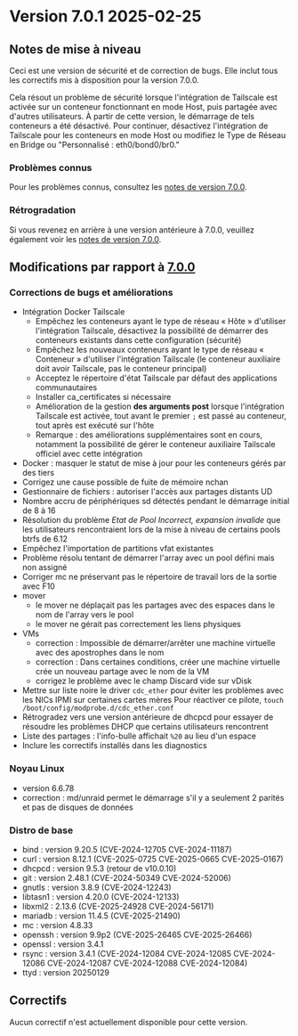 # Version 7.0.1 2025-02-25

## Notes de mise à niveau

Ceci est une version de sécurité et de correction de bugs. Elle inclut tous les correctifs mis à disposition pour la version 7.0.0.

Cela résout un problème de sécurité lorsque l'intégration de Tailscale est activée sur un conteneur fonctionnant en mode Host, puis partagée avec d'autres utilisateurs. À partir de cette version, le démarrage de tels conteneurs a été désactivé. Pour continuer, désactivez l'intégration de Tailscale pour les conteneurs en mode Host ou modifiez le Type de Réseau en Bridge ou "Personnalisé : eth0/bond0/br0."

### Problèmes connus

Pour les problèmes connus, consultez les [notes de version 7.0.0](7.0.0.md#known-issues).

### Rétrogradation

Si vous revenez en arrière à une version antérieure à 7.0.0, veuillez également voir les [notes de version 7.0.0](7.0.0.md#rolling-back).

## Modifications par rapport à [7.0.0](7.0.0.md)

### Corrections de bugs et améliorations

- Intégration Docker Tailscale
  - Empêchez les conteneurs ayant le type de réseau « Hôte » d'utiliser l'intégration Tailscale, désactivez la possibilité de démarrer des conteneurs existants dans cette configuration (sécurité)
  - Empêchez les nouveaux conteneurs ayant le type de réseau « Conteneur » d'utiliser l'intégration Tailscale (le conteneur auxiliaire doit avoir Tailscale, pas le conteneur principal)
  - Acceptez le répertoire d'état Tailscale par défaut des applications communautaires
  - Installer ca_certificates si nécessaire
  - Amélioration de la gestion **des arguments post** lorsque l'intégration Tailscale est activée, tout avant le premier `;` est passé au conteneur, tout après est exécuté sur l'hôte
  - Remarque : des améliorations supplémentaires sont en cours, notamment la possibilité de gérer le conteneur auxiliaire Tailscale officiel avec cette intégration
- Docker : masquer le statut de mise à jour pour les conteneurs gérés par des tiers
- Corrigez une cause possible de fuite de mémoire nchan
- Gestionnaire de fichiers : autoriser l'accès aux partages distants UD
- Nombre accru de périphériques sd détectés pendant le démarrage initial de 8 à 16
- Résolution du problème _Etat de Pool Incorrect, expansion invalide_ que les utilisateurs rencontraient lors de la mise à niveau de certains pools btrfs de 6.12
- Empêchez l'importation de partitions vfat existantes
- Problème résolu tentant de démarrer l'array avec un pool défini mais non assigné
- Corriger mc ne préservant pas le répertoire de travail lors de la sortie avec F10
- mover
  - le mover ne déplaçait pas les partages avec des espaces dans le nom de l'array vers le pool
  - le mover ne gérait pas correctement les liens physiques
- VMs
  - correction : Impossible de démarrer/arrêter une machine virtuelle avec des apostrophes dans le nom
  - correction : Dans certaines conditions, créer une machine virtuelle crée un nouveau partage avec le nom de la VM
  - corrigez le problème avec le champ Discard vide sur vDisk
- Mettre sur liste noire le driver `cdc_ether` pour éviter les problèmes avec les NICs IPMI sur certaines cartes mères
  Pour réactiver ce pilote, `touch /boot/config/modprobe.d/cdc_ether.conf`
- Rétrogradez vers une version antérieure de dhcpcd pour essayer de résoudre les problèmes DHCP que certains utilisateurs rencontrent
- Liste des partages : l'info-bulle affichait `%20` au lieu d'un espace
- Inclure les correctifs installés dans les diagnostics

### Noyau Linux

- version 6.6.78
- correction : md/unraid permet le démarrage s'il y a seulement 2 parités et pas de disques de données

### Distro de base

- bind : version 9.20.5 (CVE-2024-12705 CVE-2024-11187)
- curl : version 8.12.1 (CVE-2025-0725 CVE-2025-0665 CVE-2025-0167)
- dhcpcd : version 9.5.3 (retour de v10.0.10)
- git : version 2.48.1 (CVE-2024-50349 CVE-2024-52006)
- gnutls : version 3.8.9 (CVE-2024-12243)
- libtasn1 : version 4.20.0 (CVE-2024-12133)
- libxml2 : 2.13.6 (CVE-2025-24928 CVE-2024-56171)
- mariadb : version 11.4.5 (CVE-2025-21490)
- mc : version 4.8.33
- openssh : version 9.9p2 (CVE-2025-26465 CVE-2025-26466)
- openssl : version 3.4.1
- rsync : version 3.4.1 (CVE-2024-12084 CVE-2024-12085 CVE-2024-12086 CVE-2024-12087 CVE-2024-12088 CVE-2024-12084)
- ttyd : version 20250129

## Correctifs

Aucun correctif n'est actuellement disponible pour cette version.

